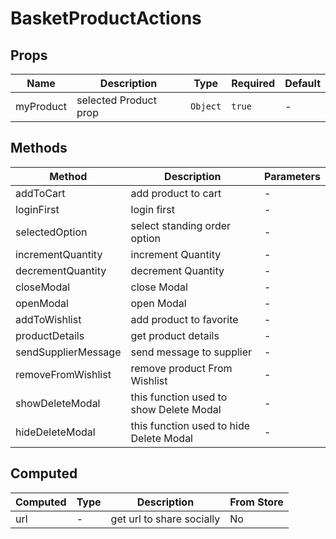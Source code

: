 # BasketProductActions

## Props

<!-- @vuese:BasketProductActions:props:start -->
|Name|Description|Type|Required|Default|
|---|---|---|---|---|
|myProduct|selected Product prop|`Object`|`true`|-|

<!-- @vuese:BasketProductActions:props:end -->


## Methods

<!-- @vuese:BasketProductActions:methods:start -->
|Method|Description|Parameters|
|---|---|---|
|addToCart|add product to cart|-|
|loginFirst|login first|-|
|selectedOption|select standing order option|-|
|incrementQuantity|increment Quantity|-|
|decrementQuantity|decrement Quantity|-|
|closeModal|close Modal|-|
|openModal|open Modal|-|
|addToWishlist|add product to favorite|-|
|productDetails|get product details|-|
|sendSupplierMessage|send message to supplier|-|
|removeFromWishlist|remove product From Wishlist|-|
|showDeleteModal|this function used to show Delete Modal|-|
|hideDeleteModal|this function used to hide Delete Modal|-|

<!-- @vuese:BasketProductActions:methods:end -->


## Computed

<!-- @vuese:BasketProductActions:computed:start -->
|Computed|Type|Description|From Store|
|---|---|---|---|
|url|-|get url to share socially|No|

<!-- @vuese:BasketProductActions:computed:end -->


